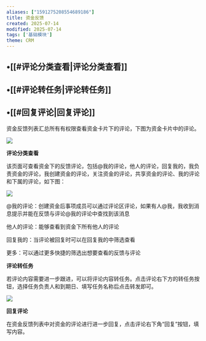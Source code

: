 ```yaml
---
aliases: ["1591275208554689186"]
title: 资金反馈
created: 2025-07-14
modified: 2025-07-14
tags: ['基础模块']
theme: CRM
---
```


## •[[#评论分类查看|评论分类查看]]

## •[[#评论转任务|评论转任务]]

## •[[#回复评论|回复评论]]

资金反馈列表汇总所有有权限查看资金卡片下的评论，下图为资金卡片中的评论。

![](https://myhelpdoc.oss-cn-heyuan.aliyuncs.com/mdimages/a20e85148e1c674d974067f72a23057a.jpg)

**评论分类查看**

该页面可查看资金下的反馈评论，包括@我的评论，他人的评论，回复我的，我负责资金的评论，我创建资金的评论，关注资金的评论，共享资金的评论、我的评论和下属的评论，如下图：

![](https://myhelpdoc.oss-cn-heyuan.aliyuncs.com/mdimages/60713264083dadcca16b8de0af48d445.jpg)

@我的评论：创建资金后事项成员可以通过评论区评论，如果有人@我，我收到消息提示并能在反馈与评论@我的评论中查找到该消息

他人的评论：能够查看到资金下所有他人的评论

回复我的：当评论被回复时可以在回复我的中筛选查看

更多：可以通过更多快捷的筛选出想要查看的反馈与评论

**评论转任务**

若评论内容需要进一步跟进，可以将评论内容转任务。点击评论右下方的转任务按钮，选择任务负责人和到期日、填写任务名称后点击转发即可。

![](https://myhelpdoc.oss-cn-heyuan.aliyuncs.com/mdimages/a0df9916cb0453c35b8311389f457a20.jpg)

**回复评论**

在资金反馈列表中对资金的评论进行进一步回复，点击评论右下角“回复”按钮，填写内容。

